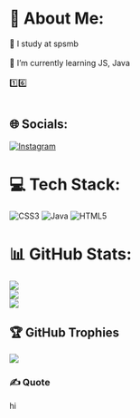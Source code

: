 # 💫 About Me:
🔭 I study at spsmb<br><br>🌱 I’m currently learning JS, Java<br><br>1️⃣6️⃣<br><br>


## 🌐 Socials:
[![Instagram](https://img.shields.io/badge/Instagram-%23E4405F.svg?logo=Instagram&logoColor=white)](https://instagram.com/vojtech_vechet_) 

# 💻 Tech Stack:
![CSS3](https://img.shields.io/badge/css3-%231572B6.svg?style=for-the-badge&logo=css3&logoColor=white) ![Java](https://img.shields.io/badge/java-%23ED8B00.svg?style=for-the-badge&logo=java&logoColor=white) ![HTML5](https://img.shields.io/badge/html5-%23E34F26.svg?style=for-the-badge&logo=html5&logoColor=white)
# 📊 GitHub Stats:
![](https://github-readme-stats.vercel.app/api?username=vojtavechet&theme=tokyonight&hide_border=false&include_all_commits=false&count_private=false)<br/>
![](https://github-readme-streak-stats.herokuapp.com/?user=vojtavechet&theme=tokyonight&hide_border=false)<br/>
![](https://github-readme-stats.vercel.app/api/top-langs/?username=vojtavechet&theme=tokyonight&hide_border=false&include_all_commits=false&count_private=false&layout=compact)

## 🏆 GitHub Trophies
![](https://github-profile-trophy.vercel.app/?username=vojtavechet&theme=dracula&no-frame=true&no-bg=false&margin-w=4)

### ✍️ Quote
hi


